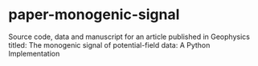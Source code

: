 # paper-monogenic-signal
Source code, data and manuscript for an article published in Geophysics titled: The monogenic signal of potential-field data: A Python Implementation

